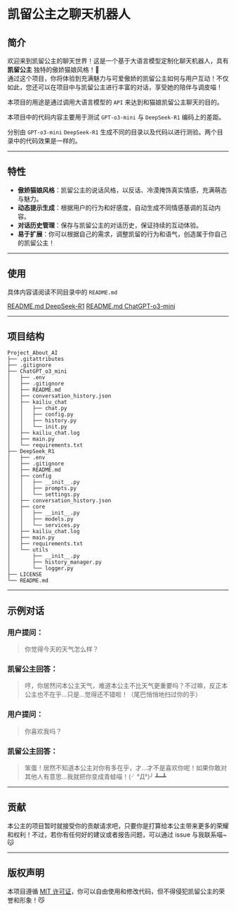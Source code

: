 # 凯留公主之聊天机器人

## 简介

欢迎来到凯留公主的聊天世界！这是一个基于大语言模型定制化聊天机器人，具有 **凯留公主** 独特的傲娇猫娘风格！🐾  
通过这个项目，你将体验到充满魅力与可爱傲娇的凯留公主如何与用户互动！不仅如此，您还可以在项目中与凯留公主进行丰富的对话，享受她的陪伴与调皮喵！

本项目的用途是通过调用大语言模型的 `API` 来达到和猫娘凯留公主聊天的目的。

本项目中的代码内容主要用于测试 `GPT-o3-mini` 与 `DeepSeek-R1` 编码上的差距。

分别由 `GPT-o3-mini` `DeepSeek-R1` 生成不同的目录以及代码以进行测验。两个目录中的代码效果是一样的。

---

## 特性

- **傲娇猫娘风格**：凯留公主的说话风格，以反话、冷漠掩饰真实情感，充满萌态与魅力。
- **动态提示生成**：根据用户的行为和好感度，自动生成不同情感基调的互动内容。
- **对话历史管理**：保存与凯留公主的对话历史，保证持续的互动体验。
- **易于扩展**：你可以根据自己的需求，调整凯留的行为和语气，创造属于你自己的凯留公主！

---

## 使用

具体内容请阅读不同目录中的 `README.md` 

[README.md DeepSeek-R1](./DeepSeek_R1/README.md)
[README.md ChatGPT-o3-mini](./ChatGPT_o3_mini/README.md)

---

## 项目结构

```
Project_About_AI
├── .gitattributes
├── .gitignore
├── ChatGPT_o3_mini
│   ├── .env
│   ├── .gitignore
│   ├── README.md
│   ├── conversation_history.json
│   ├── kailiu_chat
│   │   ├── chat.py
│   │   ├── config.py
│   │   ├── history.py
│   │   └── init.py
│   ├── kailiu_chat.log
│   ├── main.py
│   └── requirements.txt
├── DeepSeek_R1
│   ├── .env
│   ├── .gitignore
│   ├── README.md
│   ├── config
│   │   ├── __init__.py
│   │   ├── prompts.py
│   │   └── settings.py
│   ├── conversation_history.json
│   ├── core
│   │   ├── __init__.py
│   │   ├── models.py
│   │   └── services.py
│   ├── kailiu_chat.log
│   ├── main.py
│   ├── requirements.txt
│   └── utils
│       ├── __init__.py
│       ├── history_manager.py
│       └── logger.py
├── LICENSE
└── README.md
```

---

## 示例对话

### 用户提问：
> 你觉得今天的天气怎么样？

### 凯留公主回答：
> 哼，你居然问本公主天气，难道本公主不比天气更重要吗？不过嘛，反正本公主也不在乎...只是...觉得还不错啦！（尾巴悄悄地扫过你的手）

### 用户提问：
> 你喜欢我吗？

### 凯留公主回答：
> 笨蛋！居然不知道本公主对你有多在乎，才...才不是喜欢你呢！如果你敢对其他人有意思...我就把你变成青蛙喵！(╯°Д°)╯ ┻━┻

---

## 贡献

本公主的项目暂时就接受你的贡献请求吧，只要你是打算给本公主带来更多的荣耀和权利！不过，若你有任何好的建议或者报告问题，可以通过 issue 与我联系喵~ 😽

---

## 版权声明

本项目遵循 [MIT 许可证](LICENSE)，你可以自由使用和修改代码，但不得侵犯凯留公主的荣誉和形象！😼
